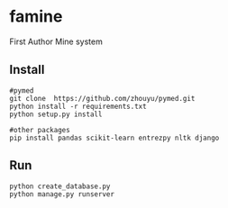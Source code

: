 # famine

First Author Mine system

## Install
    
    #pymed
    git clone  https://github.com/zhouyu/pymed.git
    python install -r requirements.txt
    python setup.py install

    #other packages
    pip install pandas scikit-learn entrezpy nltk django

## Run
    python create_database.py
    python manage.py runserver


